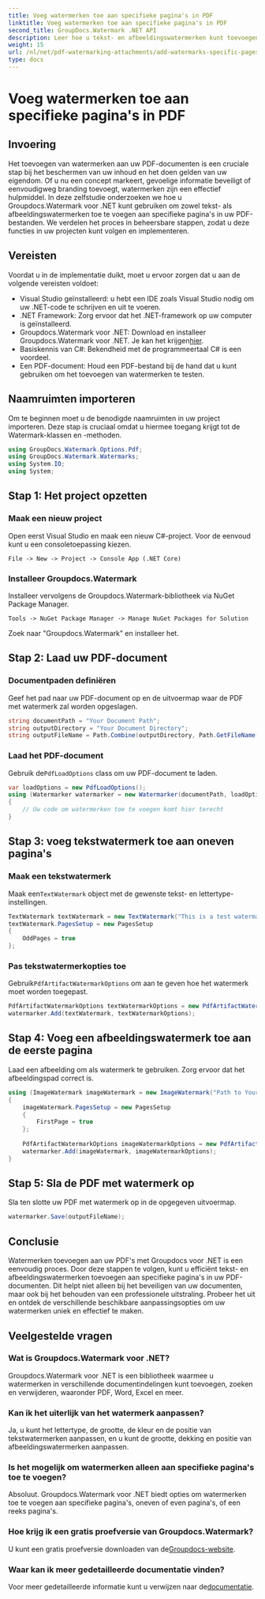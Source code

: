 ```yaml
---
title: Voeg watermerken toe aan specifieke pagina's in PDF
linktitle: Voeg watermerken toe aan specifieke pagina's in PDF
second_title: GroupDocs.Watermark .NET API
description: Leer hoe u tekst- en afbeeldingswatermerken kunt toevoegen aan specifieke pagina's in PDF's met behulp van Groupdocs voor .NET. Volg onze gedetailleerde gids om uw documenten te beveiligen.
weight: 15
url: /nl/net/pdf-watermarking-attachments/add-watermarks-specific-pages-pdf/
type: docs
---
```

# Voeg watermerken toe aan specifieke pagina's in PDF

## Invoering
Het toevoegen van watermerken aan uw PDF-documenten is een cruciale stap bij het beschermen van uw inhoud en het doen gelden van uw eigendom. Of u nu een concept markeert, gevoelige informatie beveiligt of eenvoudigweg branding toevoegt, watermerken zijn een effectief hulpmiddel. In deze zelfstudie onderzoeken we hoe u Groupdocs.Watermark voor .NET kunt gebruiken om zowel tekst- als afbeeldingswatermerken toe te voegen aan specifieke pagina's in uw PDF-bestanden. We verdelen het proces in beheersbare stappen, zodat u deze functies in uw projecten kunt volgen en implementeren.
## Vereisten
Voordat u in de implementatie duikt, moet u ervoor zorgen dat u aan de volgende vereisten voldoet:
- Visual Studio geïnstalleerd: u hebt een IDE zoals Visual Studio nodig om uw .NET-code te schrijven en uit te voeren.
- .NET Framework: Zorg ervoor dat het .NET-framework op uw computer is geïnstalleerd.
-  Groupdocs.Watermark voor .NET: Download en installeer Groupdocs.Watermark voor .NET. Je kan het krijgen[hier](https://releases.groupdocs.com/Watermark/net/).
- Basiskennis van C#: Bekendheid met de programmeertaal C# is een voordeel.
- Een PDF-document: Houd een PDF-bestand bij de hand dat u kunt gebruiken om het toevoegen van watermerken te testen.
## Naamruimten importeren
Om te beginnen moet u de benodigde naamruimten in uw project importeren. Deze stap is cruciaal omdat u hiermee toegang krijgt tot de Watermark-klassen en -methoden.
```csharp
using GroupDocs.Watermark.Options.Pdf;
using GroupDocs.Watermark.Watermarks;
using System.IO;
using System;
```
## Stap 1: Het project opzetten
### Maak een nieuw project
Open eerst Visual Studio en maak een nieuw C#-project. Voor de eenvoud kunt u een consoletoepassing kiezen.
```plaintext
File -> New -> Project -> Console App (.NET Core)
```
### Installeer Groupdocs.Watermark
Installeer vervolgens de Groupdocs.Watermark-bibliotheek via NuGet Package Manager.
```plaintext
Tools -> NuGet Package Manager -> Manage NuGet Packages for Solution
```
Zoek naar "Groupdocs.Watermark" en installeer het.
## Stap 2: Laad uw PDF-document
### Documentpaden definiëren
Geef het pad naar uw PDF-document op en de uitvoermap waar de PDF met watermerk zal worden opgeslagen.
```csharp
string documentPath = "Your Document Path";
string outputDirectory = "Your Document Directory";
string outputFileName = Path.Combine(outputDirectory, Path.GetFileName(documentPath));
```
### Laad het PDF-document
 Gebruik de`PdfLoadOptions` class om uw PDF-document te laden.
```csharp
var loadOptions = new PdfLoadOptions();
using (Watermarker watermarker = new Watermarker(documentPath, loadOptions))
{
    // Uw code om watermerken toe te voegen komt hier terecht
}
```
## Stap 3: voeg tekstwatermerk toe aan oneven pagina's
### Maak een tekstwatermerk
 Maak een`TextWatermark` object met de gewenste tekst- en lettertype-instellingen.
```csharp
TextWatermark textWatermark = new TextWatermark("This is a test watermark", new Font("Arial", 8));
textWatermark.PagesSetup = new PagesSetup
{
    OddPages = true
};
```
### Pas tekstwatermerkopties toe
 Gebruik`PdfArtifactWatermarkOptions` om aan te geven hoe het watermerk moet worden toegepast.
```csharp
PdfArtifactWatermarkOptions textWatermarkOptions = new PdfArtifactWatermarkOptions();
watermarker.Add(textWatermark, textWatermarkOptions);
```
## Stap 4: Voeg een afbeeldingswatermerk toe aan de eerste pagina
Laad een afbeelding om als watermerk te gebruiken. Zorg ervoor dat het afbeeldingspad correct is.
```csharp
using (ImageWatermark imageWatermark = new ImageWatermark("Path to Your Image"))
{
    imageWatermark.PagesSetup = new PagesSetup
    {
        FirstPage = true
    };
    
    PdfArtifactWatermarkOptions imageWatermarkOptions = new PdfArtifactWatermarkOptions();
    watermarker.Add(imageWatermark, imageWatermarkOptions);
}
```
## Stap 5: Sla de PDF met watermerk op
Sla ten slotte uw PDF met watermerk op in de opgegeven uitvoermap.
```csharp
watermarker.Save(outputFileName);
```
## Conclusie
Watermerken toevoegen aan uw PDF's met Groupdocs voor .NET is een eenvoudig proces. Door deze stappen te volgen, kunt u efficiënt tekst- en afbeeldingswatermerken toevoegen aan specifieke pagina's in uw PDF-documenten. Dit helpt niet alleen bij het beveiligen van uw documenten, maar ook bij het behouden van een professionele uitstraling. Probeer het uit en ontdek de verschillende beschikbare aanpassingsopties om uw watermerken uniek en effectief te maken.
## Veelgestelde vragen
### Wat is Groupdocs.Watermark voor .NET?
Groupdocs.Watermark voor .NET is een bibliotheek waarmee u watermerken in verschillende documentindelingen kunt toevoegen, zoeken en verwijderen, waaronder PDF, Word, Excel en meer.
### Kan ik het uiterlijk van het watermerk aanpassen?
Ja, u kunt het lettertype, de grootte, de kleur en de positie van tekstwatermerken aanpassen, en u kunt de grootte, dekking en positie van afbeeldingswatermerken aanpassen.
### Is het mogelijk om watermerken alleen aan specifieke pagina's toe te voegen?
Absoluut. Groupdocs.Watermark voor .NET biedt opties om watermerken toe te voegen aan specifieke pagina's, oneven of even pagina's, of een reeks pagina's.
### Hoe krijg ik een gratis proefversie van Groupdocs.Watermark?
 U kunt een gratis proefversie downloaden van de[Groupdocs-website](https://releases.groupdocs.com/).
### Waar kan ik meer gedetailleerde documentatie vinden?
 Voor meer gedetailleerde informatie kunt u verwijzen naar de[documentatie](https://tutorials.groupdocs.com/Watermark/net/).